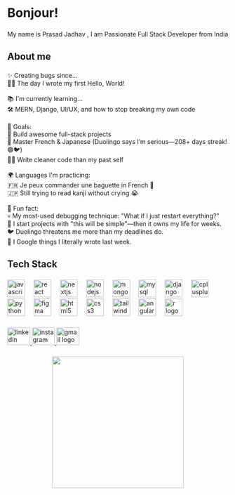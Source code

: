 <h1 align="left">Bonjour!</h1>

###

<p align="left">My name is Prasad Jadhav , I am Passionate Full Stack Developer from India</p>

###

<h2 align="left">About me</h2>

###

<p align="left">✨ Creating bugs since...<br>🕵️‍♂️ The day I wrote my first Hello, World!<br><br>📚 I'm currently learning...<br>🛠 MERN, Django, UI/UX, and how to stop breaking my own code<br><br>🎯 Goals:<br>🚀 Build awesome full-stack projects<br>📜 Master French & Japanese (Duolingo says I’m serious—208+ days streak! 🟢🐦)<br>🧑‍💻 Write cleaner code than my past self<br><br>🌍 Languages I'm practicing:<br>🇫🇷 Je peux commander une baguette in French 🥖<br>🇯🇵 Still trying to read kanji without crying 😭<br><br>🎲 Fun fact:<br>💀 My most-used debugging technique: "What if I just restart everything?"<br>📌 I start projects with "this will be simple"—then it owns my life for weeks.<br>🐦 Duolingo threatens me more than my deadlines do.<br>👀 I Google things I literally wrote last week.</p>

###

<h2 align="left">Tech Stack</h2>

###

<div align="left">
  <img src="https://cdn.jsdelivr.net/gh/devicons/devicon/icons/javascript/javascript-original.svg" height="40" alt="javascript logo"  />
  <img width="12" />
  <img src="https://cdn.jsdelivr.net/gh/devicons/devicon/icons/react/react-original.svg" height="40" alt="react logo"  />
  <img width="12" />
  <img src="https://cdn.jsdelivr.net/gh/devicons/devicon/icons/nextjs/nextjs-original.svg" height="40" alt="nextjs logo"  />
  <img width="12" />
  <img src="https://cdn.jsdelivr.net/gh/devicons/devicon/icons/nodejs/nodejs-original.svg" height="40" alt="nodejs logo"  />
  <img width="12" />
  <img src="https://cdn.jsdelivr.net/gh/devicons/devicon/icons/mongodb/mongodb-original.svg" height="40" alt="mongodb logo"  />
  <img width="12" />
  <img src="https://cdn.jsdelivr.net/gh/devicons/devicon/icons/mysql/mysql-original.svg" height="40" alt="mysql logo"  />
  <img width="12" />
  <img src="https://cdn.jsdelivr.net/gh/devicons/devicon/icons/django/django-plain.svg" height="40" alt="django logo"  />
  <img width="12" />
  <img src="https://cdn.jsdelivr.net/gh/devicons/devicon/icons/cplusplus/cplusplus-original.svg" height="40" alt="cplusplus logo"  />
  <img width="12" />
  <img src="https://cdn.jsdelivr.net/gh/devicons/devicon/icons/python/python-original.svg" height="40" alt="python logo"  />
  <img width="12" />
  <img src="https://cdn.jsdelivr.net/gh/devicons/devicon/icons/figma/figma-original.svg" height="40" alt="figma logo"  />
  <img width="12" />
  <img src="https://cdn.jsdelivr.net/gh/devicons/devicon/icons/html5/html5-original.svg" height="40" alt="html5 logo"  />
  <img width="12" />
  <img src="https://cdn.jsdelivr.net/gh/devicons/devicon/icons/css3/css3-original.svg" height="40" alt="css3 logo"  />
  <img width="12" />
  <img src="https://cdn.jsdelivr.net/gh/devicons/devicon/icons/tailwindcss/tailwindcss-original-wordmark.svg" height="40" alt="tailwindcss logo"  />
  <img width="12" />
  <img src="https://cdn.jsdelivr.net/gh/devicons/devicon/icons/angularjs/angularjs-original.svg" height="40" alt="angularjs logo"  />
  <img width="12" />
  <img src="https://cdn.jsdelivr.net/gh/devicons/devicon/icons/r/r-original.svg" height="40" alt="r logo"  />
</div>

###

<div align="left">
  <a href="https://www.linkedin.com/in/prasad-jadhav-01b5ab18a/" target="_blank">
    <img src="https://raw.githubusercontent.com/maurodesouza/profile-readme-generator/master/src/assets/icons/social/linkedin/default.svg" width="52" height="40" alt="linkedin logo"  />
  </a>
  <a href="https://www.instagram.com/prasadj06/" target="_blank">
    <img src="https://raw.githubusercontent.com/maurodesouza/profile-readme-generator/master/src/assets/icons/social/instagram/default.svg" width="52" height="40" alt="instagram logo"  />
  </a>
  <a href="jadhvprasad606@gmail.com" target="_blank">
    <img src="https://raw.githubusercontent.com/maurodesouza/profile-readme-generator/master/src/assets/icons/social/gmail/default.svg" width="52" height="40" alt="gmail logo"  />
  </a>
</div>

###

<div align="center">
  <img height="300" src="https://media1.giphy.com/media/v1.Y2lkPTc5MGI3NjExZnh2NDF4dWhzbnJzdjFuazJyeXJwa3poMnZtZTFwNjV4djFieXI4dSZlcD12MV9pbnRlcm5hbF9naWZfYnlfaWQmY3Q9cw/S4Bw8Orr8iVtuJd2Mk/giphy.gif"  />
</div>

###
